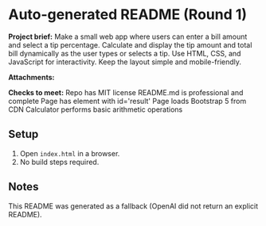# Auto-generated README (Round 1)

**Project brief:** Make a small web app where users can enter a bill amount and select a tip percentage. Calculate and display the tip amount and total bill dynamically as the user types or selects a tip. Use HTML, CSS, and JavaScript for interactivity. Keep the layout simple and mobile-friendly.

**Attachments:**


**Checks to meet:**
Repo has MIT license
README.md is professional and complete
Page has element with id='result'
Page loads Bootstrap 5 from CDN
Calculator performs basic arithmetic operations

## Setup
1. Open `index.html` in a browser.
2. No build steps required.

## Notes
This README was generated as a fallback (OpenAI did not return an explicit README).
